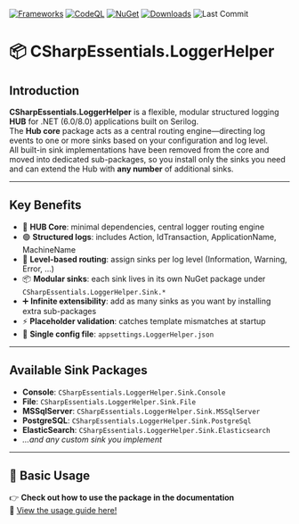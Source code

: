 ﻿[![Frameworks](https://img.shields.io/badge/.NET-6.0%20%20%7C%208.0-blue)](https://dotnet.microsoft.com/en-us/download)
[![CodeQL](https://github.com/alexbypa/CSharp.Essentials/actions/workflows/codeqlLogger.yml/badge.svg)](https://github.com/alexbypa/CSharp.Essentials/actions/workflows/codeqlLogger.yml)
[![NuGet](https://img.shields.io/nuget/v/CSharpEssentials.LoggerHelper.svg)](https://www.nuget.org/packages/CSharpEssentials.LoggerHelper)
[![Downloads](https://img.shields.io/nuget/dt/CSharpEssentials.LoggerHelper.svg)](https://www.nuget.org/packages/CSharpEssentials.LoggerHelper)
![Last Commit](https://img.shields.io/github/last-commit/alexbypa/CSharp.Essentials?style=flat-square)

# 📦 CSharpEssentials.LoggerHelper

## Introduction

**CSharpEssentials.LoggerHelper** is a flexible, modular structured logging **HUB** for .NET (6.0/8.0) applications built on Serilog.  
The **Hub core** package acts as a central routing engine—directing log events to one or more sinks based on your configuration and log level.  
All built-in sink implementations have been removed from the core and moved into dedicated sub-packages, so you install only the sinks you need and can extend the Hub with **any number** of additional sinks.

---

## Key Benefits

- 🔧 **HUB Core**: minimal dependencies, central logger routing engine  
- 🟢 **Structured logs**: includes Action, IdTransaction, ApplicationName, MachineName  
- 🔀 **Level-based routing**: assign sinks per log level (Information, Warning, Error, …)  
- 📦 **Modular sinks**: each sink lives in its own NuGet package under `CSharpEssentials.LoggerHelper.Sink.*`  
- ➕ **Infinite extensibility**: add as many sinks as you want by installing extra sub-packages  
- ⚡️ **Placeholder validation**: catches template mismatches at startup  
- 📁 **Single config file**: `appsettings.LoggerHelper.json`

---

## Available Sink Packages

- **Console**: `CSharpEssentials.LoggerHelper.Sink.Console`  
- **File**: `CSharpEssentials.LoggerHelper.Sink.File`  
- **MSSqlServer**: `CSharpEssentials.LoggerHelper.Sink.MSSqlServer`  
- **PostgreSQL**: `CSharpEssentials.LoggerHelper.Sink.PostgreSql`  
- **ElasticSearch**: `CSharpEssentials.LoggerHelper.Sink.Elasticsearch`  
- _…and any custom sink you implement_

---

## 🚀 Basic Usage

👉 **Check out how to use the package in the documentation**  
📖 [View the usage guide here!](https://github.com/alexbypa/CSharp.Essentials/tree/main/CSharpEssentials.LoggerHelper/doc.md)